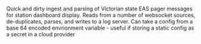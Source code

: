 Quick and dirty ingest and parsing of Victorian state EAS pager messages for station dashboard display.
Reads from a number of websocket sources, de-duplicates, parses, and writes to a log server.
Can take a config from a base 64 encoded envrionment variable - useful if storing a static config as a secret in a cloud provider
